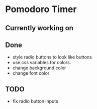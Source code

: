 # Pomodoro Timer

## Currently working on

## Done

- style radio buttons to look like buttons
- use css variables for colors.
- change background color
- change font color

## TODO

- fix radio button inputs
